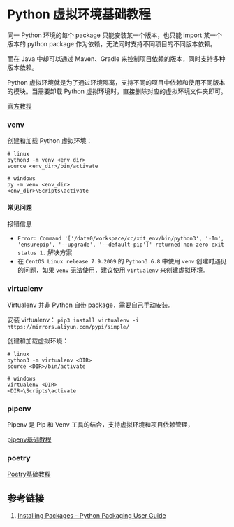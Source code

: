 # Python 虚拟环境基础教程

同一 Python 环境的每个 package 只能安装某一个版本，也只能 import 某一个版本的 python package 作为依赖，无法同时支持不同项目的不同版本依赖。

而在 Java 中却可以通过 Maven、Gradle 来控制项目依赖的版本，同时支持多种版本依赖。

Python 虚拟环境就是为了通过环境隔离，支持不同的项目中依赖和使用不同版本的模块。当需要卸载 Python 虚拟环境时，直接删除对应的虚拟环境文件夹即可。

[官方教程](https://packaging.python.org/tutorials/installing-packages/#creating-virtual-environments)

### venv

创建和加载 Python 虚拟环境：
```
# linux
python3 -m venv <env_dir>
source <env_dir>/bin/activate

# windows
py -m venv <env_dir>
<env_dir>\Scripts\activate
```

#### 常见问题

报错信息
-  `Error: Command '['/data0/workspace/cc/xdt_env/bin/python3', '-Im', 'ensurepip', '--upgrade', '--default-pip']' returned non-zero exit status 1.`
解决方案
- 在 `CentOS Linux release 7.9.2009` 的 `Python3.6.8` 中使用 `venv` 创建时遇见的问题，如果 `venv` 无法使用，建议使用 `virtualenv` 来创建虚拟环境。

### virtualenv

Virtualenv 并非 Python 自带 package，需要自己手动安装。

安装 virtualenv：
`pip3 install virtualenv -i https://mirrors.aliyun.com/pypi/simple/`

创建和加载虚拟环境：
```
# linux
python3 -m virtualenv <DIR>
source <DIR>/bin/activate

# windows
virtualenv <DIR>
<DIR>\Scripts\activate
```

### pipenv

Pipenv 是 Pip 和 Venv 工具的结合，支持虚拟环境和项目依赖管理，

[pipenv基础教程](work/programming/Python/CLI/pipenv基础教程.md)

### poetry

[Poetry基础教程](work/programming/Python/CLI/Poetry基础教程.md)

## 参考链接

1. [Installing Packages - Python Packaging User Guide](https://packaging.python.org/tutorials/installing-packages/#creating-virtual-environments)